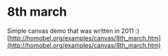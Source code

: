 # 8th march

Simple canvas demo that was written in 2011 :)
[http://homobel.org/examples/canvas/8th_march.htm](http://homobel.org/examples/canvas/8th_march.htm)